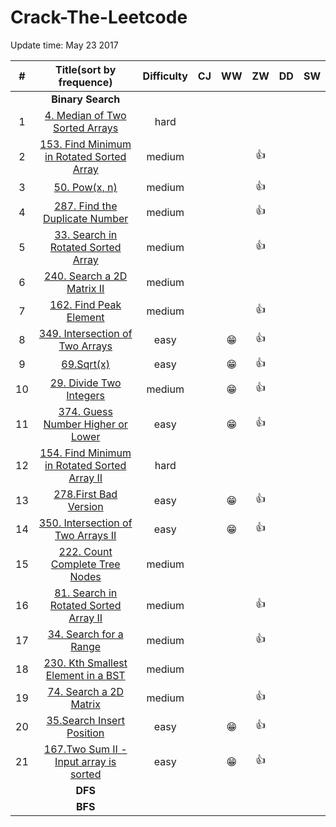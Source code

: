 # Crack-The-Leetcode



Update time: May 23 2017


| # | Title(sort by frequence) | Difficulty |CJ | WW | ZW | DD | SW|
|:---:|:---:|:---:|:---:|:---:|:---:|:---:|:---:|
||**Binary Search**|
| 1 | [4. Median of Two Sorted Arrays](https://leetcode.com/problems/median-of-two-sorted-arrays/#/description) |hard||||||
| 2 | [153. Find Minimum in Rotated Sorted Array](https://leetcode.com/problems/find-minimum-in-rotated-sorted-array/#/description) |medium|||:+1:|||
| 3 | [50. Pow(x, n)](https://leetcode.com/problems/powx-n/#/description) |medium|||:+1:|||
| 4 | [287. Find the Duplicate Number](https://leetcode.com/problems/find-the-duplicate-number/#/description) |medium|||:+1:|||
| 5 | [33. Search in Rotated Sorted Array](https://leetcode.com/problems/search-in-rotated-sorted-array/#/description) |medium|||:+1:|||
| 6 | [240. Search a 2D Matrix II](https://leetcode.com/problems/search-a-2d-matrix-ii/#/description) |medium||||||
| 7 | [162. Find Peak Element](https://leetcode.com/problems/find-peak-element/#/description) |medium|||:+1:|||
| 8 | [349. Intersection of Two Arrays](https://leetcode.com/problems/intersection-of-two-arrays/#/description) |easy||:grin:|:+1:|||
| 9 | [69.Sqrt(x)](https://leetcode.com/problems/sqrtx/#/description) |easy||:grin:|:+1:|||
| 10 | [29. Divide Two Integers](https://leetcode.com/problems/divide-two-integers/#/description) |medium||:grin:|:+1:|||
| 11 | [374. Guess Number Higher or Lower](https://leetcode.com/problems/guess-number-higher-or-lower/#/description) |easy||:grin:|:+1:|||
| 12 | [154. Find Minimum in Rotated Sorted Array II](https://leetcode.com/problems/find-minimum-in-rotated-sorted-array-ii/#/description) |hard||||||
| 13 | [278.First Bad Version](https://leetcode.com/problems/first-bad-version/#/description) |easy||:grin:|:+1:|||
| 14 | [350. Intersection of Two Arrays II](https://leetcode.com/problems/intersection-of-two-arrays-ii/#/description) |easy||:grin:|:+1:|||
| 15 | [222. Count Complete Tree Nodes](https://leetcode.com/problems/count-complete-tree-nodes/#/description) |medium||||||
| 16 | [81. Search in Rotated Sorted Array II](https://leetcode.com/problems/search-in-rotated-sorted-array-ii/#/description) |medium|||:+1:|||
| 17 | [34. Search for a Range](https://leetcode.com/problems/search-for-a-range/#/description) |medium|||:+1:|||
| 18 | [230. Kth Smallest Element in a BST](https://leetcode.com/problems/kth-smallest-element-in-a-bst/#/description) |medium||||||
| 19 | [74. Search a 2D Matrix](https://leetcode.com/problems/search-a-2d-matrix/#/description) |medium|||:+1:|||
| 20 | [35.Search Insert Position](https://leetcode.com/problems/search-insert-position/#/description)|easy||:grin:|:+1:|||
| 21 | [167.Two Sum II - Input array is sorted](https://leetcode.com/problems/two-sum-ii-input-array-is-sorted/#/description) |easy||:grin:|:+1:|||
||**DFS**|
||**BFS**|
